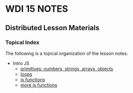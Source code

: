 # WDI 15 NOTES
## Distributed Lesson Materials


###  Topical Index

The following is a topical organization of the lesson notes.

* Intro JS
  * [primitives: numbers, strings, arrays, objects](/week_01_programming_fundamentals_with_the_web/day_2_intro_to_js/dawn_js_primatives)
  * [loops](/week_01_programming_fundamentals_with_the_web/day_2_intro_to_js/dusk_js_control_flow)
  * [js functions](/week_01_programming_fundamentals_with_the_web/day_3_js_functions/dawn_js_functions)
  * [more js functions](/week_01_programming_fundamentals_with_the_web/day_3_js_functions/dusk_more_functions)


